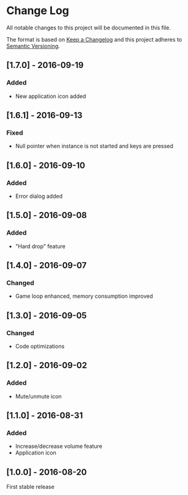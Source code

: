 # Change Log

All notable changes to this project will be documented in this file.

The format is based on [Keep a Changelog](http://keepachangelog.com/) and this project adheres to [Semantic Versioning](http://semver.org/).

## [1.7.0] - 2016-09-19

### Added

- New application icon added

## [1.6.1] - 2016-09-13

### Fixed

- Null pointer when instance is not started and keys are pressed

## [1.6.0] - 2016-09-10

### Added

- Error dialog added

## [1.5.0] - 2016-09-08

### Added

- "Hard drop" feature

## [1.4.0] - 2016-09-07

### Changed

- Game loop enhanced, memory consumption improved

## [1.3.0] - 2016-09-05

### Changed

- Code optimizations

## [1.2.0] - 2016-09-02

### Added

- Mute/unmute icon

## [1.1.0] - 2016-08-31

### Added

- Increase/decrease volume feature
- Application icon

## [1.0.0] - 2016-08-20

First stable release
